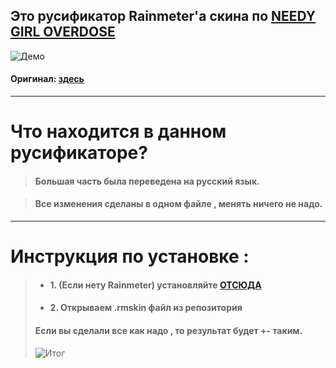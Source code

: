 ## Это русификатор Rainmeter'а скина по [ NEEDY GIRL OVERDOSE](https://store.steampowered.com/app/1451940/NEEDY_GIRL_OVERDOSE/)

![Демо](demostration.PNG)
#### Оригинал: [здесь](https://github.com/lezzthanthree/Needy-Streamer-Overload)
___

# Что находится в данном русификаторе?

> #### Большая часть была переведена на русский язык.


> #### Все изменения сделаны в одном файле , менять ничего не надо.
___
# Инструкция по установке : 
 > * #### 1. (Если нету Rainmeter) установляйте [ОТСЮДА](https://www.rainmeter.net/)
 > * #### 2. Открываем .rmskin файл из репозитория
> #### Если вы сделали все как надо , то результат будет +- таким.
> ![Итог](result.png)

